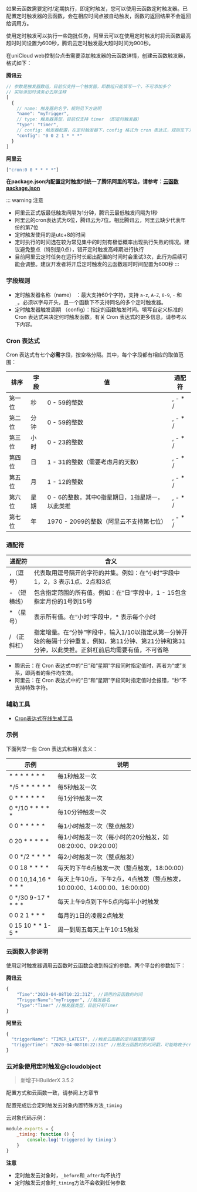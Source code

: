 如果云函数需要定时/定期执行，即定时触发，您可以使用云函数定时触发器。已配置定时触发器的云函数，会在相应时间点被自动触发，函数的返回结果不会返回给调用方。

使用定时触发可以执行一些跑批任务，阿里云可以在使用定时触发时将云函数最高超时时间设置为600秒，腾讯云定时触发最大超时时间为900秒。

在uniCloud web控制台点击需要添加触发器的云函数详情，创建云函数触发器，格式如下：

**腾讯云**

```js
// 参数是触发器数组，目前仅支持一个触发器，即数组只能填写一个，不可添加多个
// 实际添加时请务必去除注释
[
  {
    // name: 触发器的名字，规则见下方说明
    "name": "myTrigger",
    // type: 触发器类型，目前仅支持 timer （即定时触发器）
    "type": "timer",
    // config: 触发器配置，在定时触发器下，config 格式为 cron 表达式，规则见下方说明
    "config": "0 0 2 1 * * *"
  }
]
```

**阿里云**

```js
["cron:0 0 * * * *"]
```

**在package.json内配置定时触发时统一了腾讯阿里的写法，请参考：[云函数package.json](cf-functions.md#packagejson)**

::: warning 注意
- 阿里云正式版最低触发间隔为1分钟，腾讯云最低触发间隔为1秒
- 阿里云的cron表达式为6位，腾讯云为7位。相比腾讯云，阿里云缺少代表年份的第7位
- 定时触发使用的是utc+8的时间
- 定时执行的时间选在较为常见集中的时刻有极低概率出现执行失败的情况。建议避免整点（特别是0点），错开定时触发高峰期进行执行
- 目前阿里云定时任务在运行时长超出配置的时间时会重试3次，此行为后续可能会调整。建议开发者将开启定时触发的云函数超时时间配置为600秒
:::


### 字段规则
- 定时触发器名称（name） ：最大支持60个字符，支持 `a-z`, `A-Z`, `0-9`, `-` 和 `_`。必须以字母开头，且一个函数下不支持同名的多个定时触发器。
- 定时触发器触发周期 （config）：指定的函数触发时间。填写自定义标准的 Cron 表达式来决定何时触发函数。有关 Cron 表达式的更多信息，请参考以下内容。

### Cron 表达式
Cron 表达式有七个**必需**字段，按空格分隔。其中，每个字段都有相应的取值范围：

|排序| 字段 | 值 | 通配符 |
|--| -- | -- | -- |
|第一位| 秒 | 0 - 59的整数 | , - * / |
|第二位| 分钟 | 0 - 59的整数 | , - * / |
|第三位| 小时 | 0 - 23的整数 | , - * / |
|第四位| 日 | 1 - 31的整数（需要考虑月的天数） | , - * / |
|第五位| 月 | 1 - 12的整数 | , - * / |
|第六位| 星期 | 0 - 6的整数，其中0指星期日，1指星期一，以此类推 | , - * / |
|第七位| 年 | 1970 - 2099的整数（阿里云不支持第七位） | , - * / |

### 通配符

| 通配符 | 含义 |
| -- | -- |
| ，（逗号） | 代表取用逗号隔开的字符的并集。例如：在“小时”字段中 1，2，3 表示1点、2点和3点 |
| - （短横线）| 包含指定范围的所有值。例如：在“日”字段中，1 - 15包含指定月份的1号到15号 |
| * （星号） | 表示所有值。在“小时”字段中，* 表示每个小时 |
| / （正斜杠） | 指定增量。在“分钟”字段中，输入1/10以指定从第一分钟开始的每隔十分钟重复。例如，第11分钟、第21分钟和第31分钟，以此类推。正斜杠前后均需要有值，不可省略 |


- 腾讯云：在 Cron 表达式中的“日”和“星期”字段同时指定值时，两者为“或”关系，即两者的条件均生效。
- 阿里云：在 Cron 表达式中的“日”和“星期”字段同时指定值时会报错，“秒”不支持特殊字符。

### 辅助工具

- [Cron表达式在线生成工具](http://cron.ciding.cc/)

### 示例

下面列举一些 Cron 表达式和相关含义：

|           示例					|          说明																														|
|-------------------------|-------------------------																								|
| * * * * * * *						| 每1秒触发一次																														|
| */5 * * * * * *					| 每5秒触发一次																														|
| 0 * * * * * *						| 每1分钟触发一次																													|
| 0 */10 * * * * *				| 每10分钟触发一次																												|
| 0 0 * * * * *						| 每1小时触发一次（整点触发）																							|
| 0 20 * * * * *					| 每1小时触发一次（每小时的20分触发，如08:20:00、09:20:00）								|
| 0 0 */2 * * * *					| 每2小时触发一次（整点触发）																							|
| 0 0 18 * * * *					| 每天的下午6点触发一次（整点触发，18:00:00）															|
| 0 0 10,14,16 * * * *		| 每天上午10点，下午2点，4点触发（整点触发，10:00:00、14:00:00、16:00:00）|
| 0 */30 9-17 * * * *			| 每天上午9点到下午5点内每半小时触发																			|
| 0 0 2 1 * * *						| 每月的1日的凌晨2点触发																									|
| 0 15 10 * * 1-5 *				| 周一到周五每天上午10:15触发																							|


### 云函数入参说明

使用定时触发器调用云函数时云函数会收到特定的参数。两个平台的参数如下：

**腾讯云**

```js
{	
	"Time":"2020-04-08T10:22:31Z", //调用的云函数的时间
	"TriggerName":"myTrigger", //触发器名
	"Type":"Timer" //触发器类型，目前只有Timer
}
```

**阿里云**

```js
{
  "triggerName": "TIMER_LATEST", //触发云函数的定时器配置内容
  "triggerTime": "2020-04-08T10:22:31Z" //触发云函数时的时间戳，可能略晚于cron表达式时间
}
```

### 云对象使用定时触发@cloudobject

> 新增于HBuilderX 3.5.2

配置方式和云函数一致，请参阅上方章节

配置完成后会定时触发云对象内置特殊方法`_timing`

云对象代码示例：

```js
module.exports = {
	_timing: function () { 
		console.log('triggered by timing')
	}
}
```

**注意**

- 定时触发云对象时，`_before`和`_after`均不执行
- 定时触发云对象时`_timing`方法不会收到任何参数
